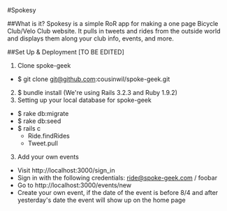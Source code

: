 #Spokesy

##What is it?
Spokesy is a simple RoR app for making a one page Bicycle Club/Velo Club website. It pulls in tweets and rides from the outside world and displays them along your club info, events, and more.

##Set Up & Deployment [TO BE EDITED] 

1. Clone spoke-geek
  * $ git clone git@github.com:cousinwil/spoke-geek.git
2. $ bundle install (We're using Rails 3.2.3 and Ruby 1.9.2)
3. Setting up your local database for spoke-geek
  * $ rake db:migrate
  * $ rake db:seed
  * $ rails c
      - Ride.findRides
      - Tweet.pull
3. Add your own events
  * Visit http://localhost:3000/sign_in
  * Sign in with the following credentials: ride@spoke-geek.com / foobar
  * Go to http://localhost:3000/events/new
  * Create your own event, if the date of the event is before 8/4 and after yesterday's date the event will show up on the home page
